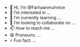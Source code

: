- 👋 Hi, I’m @Farhaanmuhnice
- 👀 I’m interested in ...
- 🌱 I’m currently learning ...
- 💞️ I’m looking to collaborate on ...
- 📫 How to reach me ...
- 😄 Pronouns: ...
- ⚡ Fun fact: ...

<!---
Farhaanmuhnice/Farhaanmuhnice is a ✨ special ✨ repository because its `README.md` (this file) appears on your GitHub profile.
You can click the Preview link to take a look at your changes.
--->
